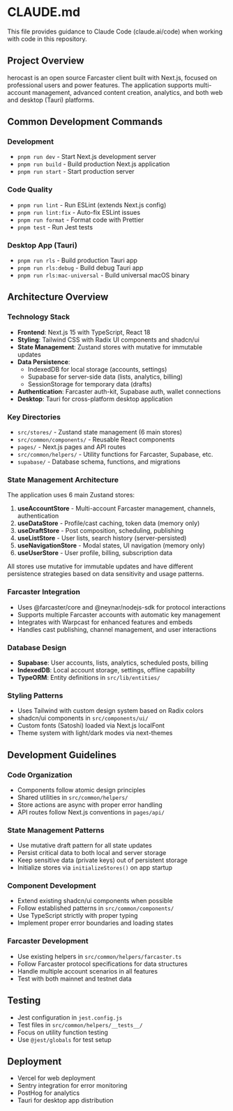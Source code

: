 # CLAUDE.md

This file provides guidance to Claude Code (claude.ai/code) when working with code in this repository.

## Project Overview

herocast is an open source Farcaster client built with Next.js, focused on professional users and power features. The application supports multi-account management, advanced content creation, analytics, and both web and desktop (Tauri) platforms.

## Common Development Commands

### Development

- `pnpm run dev` - Start Next.js development server
- `pnpm run build` - Build production Next.js application
- `pnpm run start` - Start production server

### Code Quality

- `pnpm run lint` - Run ESLint (extends Next.js config)
- `pnpm run lint:fix` - Auto-fix ESLint issues
- `pnpm run format` - Format code with Prettier
- `pnpm test` - Run Jest tests

### Desktop App (Tauri)

- `pnpm run rls` - Build production Tauri app
- `pnpm run rls:debug` - Build debug Tauri app
- `pnpm run rls:mac-universal` - Build universal macOS binary

## Architecture Overview

### Technology Stack

- **Frontend**: Next.js 15 with TypeScript, React 18
- **Styling**: Tailwind CSS with Radix UI components and shadcn/ui
- **State Management**: Zustand stores with mutative for immutable updates
- **Data Persistence**:
  - IndexedDB for local storage (accounts, settings)
  - Supabase for server-side data (lists, analytics, billing)
  - SessionStorage for temporary data (drafts)
- **Authentication**: Farcaster auth-kit, Supabase auth, wallet connections
- **Desktop**: Tauri for cross-platform desktop application

### Key Directories

- `src/stores/` - Zustand state management (6 main stores)
- `src/common/components/` - Reusable React components
- `pages/` - Next.js pages and API routes
- `src/common/helpers/` - Utility functions for Farcaster, Supabase, etc.
- `supabase/` - Database schema, functions, and migrations

### State Management Architecture

The application uses 6 main Zustand stores:

1. **useAccountStore** - Multi-account Farcaster management, channels, authentication
2. **useDataStore** - Profile/cast caching, token data (memory only)
3. **useDraftStore** - Post composition, scheduling, publishing
4. **useListStore** - User lists, search history (server-persisted)
5. **useNavigationStore** - Modal states, UI navigation (memory only)
6. **useUserStore** - User profile, billing, subscription data

All stores use mutative for immutable updates and have different persistence strategies based on data sensitivity and usage patterns.

### Farcaster Integration

- Uses @farcaster/core and @neynar/nodejs-sdk for protocol interactions
- Supports multiple Farcaster accounts with automatic key management
- Integrates with Warpcast for enhanced features and embeds
- Handles cast publishing, channel management, and user interactions

### Database Design

- **Supabase**: User accounts, lists, analytics, scheduled posts, billing
- **IndexedDB**: Local account storage, settings, offline capability
- **TypeORM**: Entity definitions in `src/lib/entities/`

### Styling Patterns

- Uses Tailwind with custom design system based on Radix colors
- shadcn/ui components in `src/components/ui/`
- Custom fonts (Satoshi) loaded via Next.js localFont
- Theme system with light/dark modes via next-themes

## Development Guidelines

### Code Organization

- Components follow atomic design principles
- Shared utilities in `src/common/helpers/`
- Store actions are async with proper error handling
- API routes follow Next.js conventions in `pages/api/`

### State Management Patterns

- Use mutative draft pattern for all state updates
- Persist critical data to both local and server storage
- Keep sensitive data (private keys) out of persistent storage
- Initialize stores via `initializeStores()` on app startup

### Component Development

- Extend existing shadcn/ui components when possible
- Follow established patterns in `src/common/components/`
- Use TypeScript strictly with proper typing
- Implement proper error boundaries and loading states

### Farcaster Development

- Use existing helpers in `src/common/helpers/farcaster.ts`
- Follow Farcaster protocol specifications for data structures
- Handle multiple account scenarios in all features
- Test with both mainnet and testnet data

## Testing

- Jest configuration in `jest.config.js`
- Test files in `src/common/helpers/__tests__/`
- Focus on utility function testing
- Use `@jest/globals` for test setup

## Deployment

- Vercel for web deployment
- Sentry integration for error monitoring
- PostHog for analytics
- Tauri for desktop app distribution
